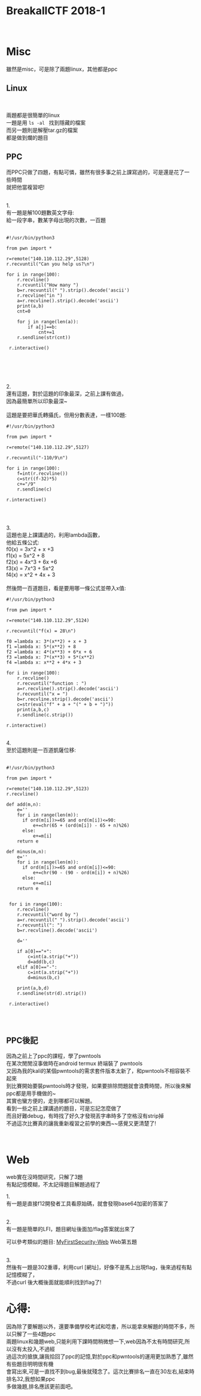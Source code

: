 <br />

# BreakallCTF 2018-1

<br />

# Misc

雖然是misc，可是除了兩題linux，其他都是ppc
<br />


Linux
----------------------------
<br />

兩題都是很簡單的linux<br />
一題是用 ```ls -al ``` 找到隱藏的檔案<br />
而另一題則是解壓tar.gz的檔案<br />
都是做到爛的題目<br />

PPC
----------------------------
而PPC只做了四題，有點可憐，雖然有很多事之前上課寫過的，可是還是花了一些時間<br />
就把他當複習吧!

<br />
1.<br />
有一題是解100題數英文字母:<br />
給一段字串，數某字母出現的次數，一百題<br /><br />


```
#!/usr/bin/python3

from pwn import *

r=remote("140.110.112.29",5128)
r.recvuntil("Can you help us?\n")

for i in range(100):
    r.recvline()
    r.rcvuntil("How many ")
    b=r.recvuntil(" ").strip().decode('ascii')
    r.recvline("in ")
    a=r.recvline().strip().decode('ascii')
    print(a,b)
    cnt=0
  
    for j in range(len(a)):
        if a[j]==b:
            cnt+=1
    r.sendline(str(cnt))
  
 r.interactive()
 
 
 
```




<br />

2.<br />
還有這題，對於這題的印象最深，之前上課有做過，<br />
因為最簡單所以印象最深~<br />
<br />
這題是要把華氏轉攝氏，但用分數表達，一樣100題:<br />

```
#!/usr/bin/python3

from pwn import *

r=remote("140.110.112.29",5127)

r.recvuntil("-110/9\n")

for i in range(100):
    f=int(r.recvline())
    c=str((f-32)*5)
    c+="/9"
    r.sendline(c)
  
r.interactive()


```


<br />

3.<br />
這題也是上課講過的，利用lambda函數，<br />
他給五條公式:<br />
f0(x) = 3x^2 + x +3<br />
f1(x) = 5x^2 + 8<br />
f2(x) = 4x^3 + 6x +6<br />
f3(x) = 7x^3 + 5x^2<br />
f4(x) = x^2 + 4x + 3<br />
<br />
然後問一百道題目，看是要用哪一條公式並帶入x值:<br />

```
#!/usr/bin/python3

from pwn import *

r=remote("140.110.112.29",5124)

r.recvuntil("f(x) = 28\n")

f0 =lambda x: 3*(x**2) + x + 3
f1 =lambda x: 5*(x**2) + 8
f2 =lambda x: 4*(x**3) + 6*x + 6
f3 =lambda x: 7*(x**3) + 5*(x**2)
f4 =lambda x: x**2 + 4*x + 3

for i in range(100):
    r.recvline()
    r.recvuntil("function : ")
    a=r.recvline().strip().decode('ascii')
    r.recvuntil("x = ")
    b=r.recvline.strip().decode('ascii')
    c=str(eval("f" + a + "(" + b + ")"))
    print(a,b,c)
    r.sendline(c.strip())
  
r.interactive()

```

<br />
4.<br />
至於這題則是一百道凱薩位移:<br />
<br />

```
#!/usr/bin/python3

from pwn import *

r=remote("140.110.112.29",5123)
r.recvline()

def add(m,n):
    e=''
    for i in range(len(m)):
      if ord(m[i])>=65 and ord(m[i])<=90:
          e+=chr(65 + (ord(m[i]) - 65 + n)%26)
      else:
          e+=m[i]
    return e
  
def minus(m,n):
    e=''
    for i in range(len(m)):
      if ord(m[i])>=65 and ord(m[i])<=90:
          e+=chr(90 - (90 - ord(m[i]) + n)%26)
      else:
          e+=m[i]
    return e
  
  
 for i in range(100):
    r.recvline()
    r.recvuntil("word by ")
    a=r.recvuntil(" ").strip().decode('ascii')
    r.recvuntil(": ")
    b=r.recvline().decode('ascii')
  
    d=''
  
    if a[0]=="+":
        c=int(a.strip("+"))
        d=add(b,c)
    elif a[0]=="-":
        c=int(a.strip("+"))
        d=minus(b,c)
  
    print(a,b,d)
    r.sendline(str(d).strip())
 
 r.interactive()
  

```

<br />

PPC後記
----------------------------
因為之前上了ppc的課程，學了pwntools<br />
在某次閒閒沒事做時在android termux 終端裝了 pwntools<br />
又因為我的kali的某個pwntools的需求套件版本太新了，和pwntools不相容裝不起來<br />
到比賽開始要裝pwntools時才發現，如果要排除問題就會浪費時間，所以後來解ppc都是用手機做的~<br />
其實也蠻方便的，走到哪都可以解題。<br />
看到一些之前上課講過的題目，可是忘記怎麼做了<br />
而且好難debug，有時找了好久才發現丟字串時多了空格沒有strip掉<br />
不過這次比賽真的讓我重新複習之前學的東西~~感覺又更清楚了!


<br />

# Web

web實在沒時間研究，只解了3題<br />
有點記憶模糊，不太記得題目解題過程了

1.<br />
有一題是直接f12開發者工具看原始碼，就會發現base64加密的答案了

<br />
2.<br />
有一題是簡單的LFI，題目網址後面加/flag答案就出來了<br />

可以參考類似的題目: [MyFirstSecurity-Web](https://github.com/zinwang/CTF_write_ups/tree/master/writes_up/Web) Web第五題<br />

<br />
3.<br />
然後有一題是302重導，利用curl [網址]，好像不是馬上出現flag，後來過程有點記憶模糊了，<br />
不過curl 後大概後面就能順利找到flag了!
<br />



# 心得:
因為除了要解題以外，還要準備學校考試和唸書，所以能拿來解題的時間不多，所以只解了一些4題ppc<br />
兩題linux和幾題web,只能利用下課時間稍微想一下,web因為不太有時間研究,所以沒有太投入,不過經<br />
過這次的搶旗,讓我拾回了ppc的記憶,對於ppc和pwntools的運用更加熟悉了,雖然有些題目明明很有機<br />
會寫出來,可是一直找不到bug,最後就殘念了。這次比賽排名一直在30左右,結束時排名32,我想如果ppc<br />
多做幾題,排名應該更前面吧。

<br /><br />










